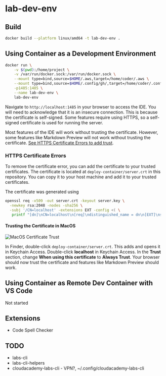 # lab-dev-env

## Build

```sh
docker build --platform linux/amd64 -t lab-dev-env .
```

## Using Container as a Development Environment

```sh
docker run \
    -v $(pwd):/home/project \
    -v /var/run/docker.sock:/var/run/docker.sock \
    --mount type=bind,source=$HOME/.aws,target=/home/coder/.aws \
    --mount type=bind,source=$HOME/.config/gh/,target=/home/coder/.config/gh \
    -p1485:1485 \
    --name lab-dev-env \
    lab-dev-env
```

Navigate to `http://localhost:1485` in your browser to access the IDE. You will need to acknowledge that it is an insecure connection. This is because the certificate is self-signed. Some features require using HTTPS, so a self-signed certificate is used for running the server.

Most features of the IDE will work without trusting the certificate. However, some features like Markdown Preview will not work without trusting the certificate. [See HTTPS Certificate Errors to add trust](#https-certificate-errors).

### HTTPS Certificate Errors

To remove the certificate error, you can add the certificate to your trusted certificates. The certificate is located at `deploy-container/server.crt` in this repository. You can copy it to your host machine and add it to your trusted certificates.

The certificate was generated using

```sh
openssl req -x509 -out server.crt -keyout server.key \
  -newkey rsa:2048 -nodes -sha256 \
  -subj '/CN=localhost' -extensions EXT -config <( \
   printf "[dn]\nCN=localhost\n[req]\ndistinguished_name = dn\n[EXT]\nsubjectAltName=DNS:localhost\nkeyUsage=digitalSignature\nextendedKeyUsage=serverAuth")
```

#### Trusting the Certificate in MacOS

![MacOS Certificate Trust](https://user-images.githubusercontent.com/3911650/281890786-767a2446-26e2-498c-8bd1-398b004f66af.png)

In Finder, double-click `deploy-container/server.crt`. This adds and opens it in Keychain Access.
Double-click **localhost** in Keychain Access.
In the **Trust** section, change **When using this certificate** to **Always Trust**.
Your browser should now trust the certificate and features like Markdown Preview should work.

## Using Container as Remote Dev Container with VS Code

Not started

## Extensions

- Code Spell Checker


## TODO

- labs-cli
- labs-cli-helpers
- cloudacademy-labs-cli - VPN?, ~/.config/cloudacademy-labs-cli
